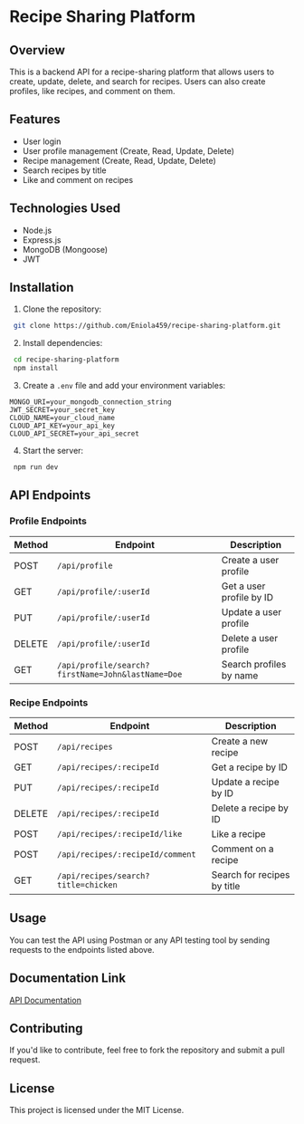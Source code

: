 # Recipe Sharing Platform

## Overview
This is a backend API for a recipe-sharing platform that allows users to create, update, delete, and search for recipes. Users can also create profiles, like recipes, and comment on them.

## Features
- User login 
- User profile management (Create, Read, Update, Delete)
- Recipe management (Create, Read, Update, Delete)
- Search recipes by title
- Like and comment on recipes

## Technologies Used
- Node.js
- Express.js
- MongoDB (Mongoose)
- JWT

## Installation

1. Clone the repository:
```bash
 git clone https://github.com/Eniola459/recipe-sharing-platform.git
```

2. Install dependencies:
```bash
 cd recipe-sharing-platform
 npm install
```

3. Create a `.env` file and add your environment variables:
```
MONGO_URI=your_mongodb_connection_string
JWT_SECRET=your_secret_key
CLOUD_NAME=your_cloud_name
CLOUD_API_KEY=your_api_key
CLOUD_API_SECRET=your_api_secret

```

4. Start the server:
```bash
 npm run dev
```

## API Endpoints

### Profile Endpoints
| Method | Endpoint | Description |
|--------|---------|-------------|
| POST   | `/api/profile` | Create a user profile |
| GET    | `/api/profile/:userId` | Get a user profile by ID |
| PUT    | `/api/profile/:userId` | Update a user profile |
| DELETE | `/api/profile/:userId` | Delete a user profile |
| GET    | `/api/profile/search?firstName=John&lastName=Doe` | Search profiles by name |

### Recipe Endpoints
| Method | Endpoint | Description |
|--------|---------|-------------|
| POST   | `/api/recipes` | Create a new recipe |
| GET    | `/api/recipes/:recipeId` | Get a recipe by ID |
| PUT    | `/api/recipes/:recipeId` | Update a recipe by ID |
| DELETE | `/api/recipes/:recipeId` | Delete a recipe by ID |
| POST   | `/api/recipes/:recipeId/like` | Like a recipe |
| POST   | `/api/recipes/:recipeId/comment` | Comment on a recipe |
| GET    | `/api/recipes/search?title=chicken` | Search for recipes by title |

## Usage
You can test the API using Postman or any API testing tool by sending requests to the endpoints listed above.

## Documentation Link
[API Documentation](http://localhost:5000/api-docs/) 

## Contributing
If you'd like to contribute, feel free to fork the repository and submit a pull request.

## License
This project is licensed under the MIT License.
